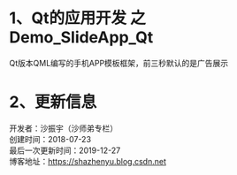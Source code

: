 # 1、Qt的应用开发 之 Demo_SlideApp_Qt
Qt版本QML编写的手机APP模板框架，前三秒默认的是广告展示
<BR/> 
# 2、更新信息
开发者：沙振宇（沙师弟专栏）<BR/>
创建时间：2018-07-23<BR/>
最后一次更新时间：2019-12-27<BR/>
博客地址：https://shazhenyu.blog.csdn.net
<BR/>
